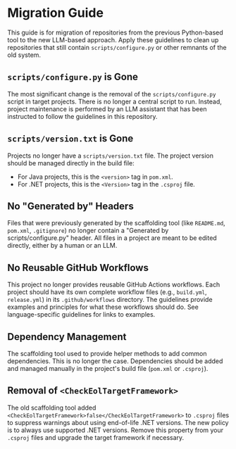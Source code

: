 # Migration Guide

This guide is for migration of repositories from the previous Python-based tool to the new LLM-based approach. Apply these guidelines to clean up repositories that still contain `scripts/configure.py` or other remnants of the old system.

## `scripts/configure.py` is Gone

The most significant change is the removal of the `scripts/configure.py` script in target projects. There is no longer a central script to run. Instead, project maintenance is performed by an LLM assistant that has been instructed to follow the guidelines in this repository.

## `scripts/version.txt` is Gone

Projects no longer have a `scripts/version.txt` file. The project version should be managed directly in the build file:

- For Java projects, this is the `<version>` tag in `pom.xml`.
- For .NET projects, this is the `<Version>` tag in the `.csproj` file.

## No "Generated by" Headers

Files that were previously generated by the scaffolding tool (like `README.md`, `pom.xml`, `.gitignore`) no longer contain a "Generated by scripts/configure.py" header. All files in a project are meant to be edited directly, either by a human or an LLM.

## No Reusable GitHub Workflows

This project no longer provides reusable GitHub Actions workflows. Each project should have its own complete workflow files (e.g., `build.yml`, `release.yml`) in its `.github/workflows` directory. The guidelines provide examples and principles for what these workflows should do. See language-specific guidelines for links to examples.

## Dependency Management

The scaffolding tool used to provide helper methods to add common dependencies. This is no longer the case. Dependencies should be added and managed manually in the project's build file (`pom.xml` or `.csproj`).

## Removal of `<CheckEolTargetFramework>`

The old scaffolding tool added `<CheckEolTargetFramework>false</CheckEolTargetFramework>` to `.csproj` files to suppress warnings about using end-of-life .NET versions. The new policy is to always use supported .NET versions. Remove this property from your `.csproj` files and upgrade the target framework if necessary.
